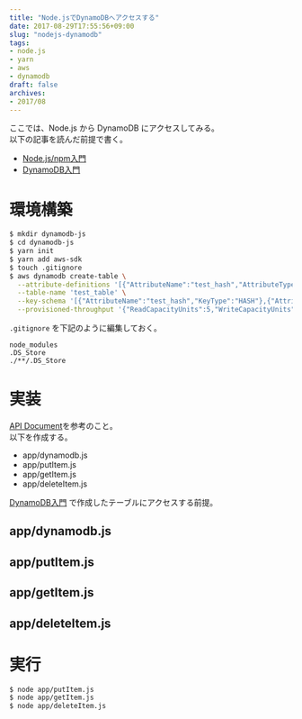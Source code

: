 ```yaml
---
title: "Node.jsでDynamoDBへアクセスする"
date: 2017-08-29T17:55:56+09:00
slug: "nodejs-dynamodb"
tags:
- node.js
- yarn
- aws
- dynamodb
draft: false
archives:
- 2017/08
---
```


ここでは、Node.js から DynamoDB にアクセスしてみる。  
以下の記事を読んだ前提で書く。

- [Node.js/npm入門](https://blog.pepese.com/entry/nodejs-basics/)
- [DynamoDB入門](https://blog.pepese.com/entry/dynamodb-basics/)

<!--more-->

# 環境構築

```sh
$ mkdir dynamodb-js
$ cd dynamodb-js
$ yarn init
$ yarn add aws-sdk
$ touch .gitignore
$ aws dynamodb create-table \
  --attribute-definitions '[{"AttributeName":"test_hash","AttributeType":"S"},{"AttributeName":"test_range","AttributeType":"S"}]' \
  --table-name 'test_table' \
  --key-schema '[{"AttributeName":"test_hash","KeyType":"HASH"},{"AttributeName":"test_range","KeyType":"RANGE"}]' \
  --provisioned-throughput '{"ReadCapacityUnits":5,"WriteCapacityUnits":5}'
```

`.gitignore` を下記のように編集しておく。

```
node_modules
.DS_Store
./**/.DS_Store
```

# 実装

[API Document](http://docs.aws.amazon.com/AWSJavaScriptSDK/latest/AWS/DynamoDB.html)を参考のこと。  
以下を作成する。

- app/dynamodb.js
- app/putItem.js
- app/getItem.js
- app/deleteItem.js

[DynamoDB入門](https://pepese.github.io/blog/dynamodb-basics/) で作成したテーブルにアクセスする前提。

## app/dynamodb.js

<script src="https://gist-it.appspot.com/github/pepese/js-sample/blob/master/dynamodb-js/app/dynamodb.js?footer=0"></script>

## app/putItem.js

<script src="https://gist-it.appspot.com/github/pepese/js-sample/blob/master/dynamodb-js/app/putItem.js?footer=0"></script>

## app/getItem.js

<script src="https://gist-it.appspot.com/github/pepese/js-sample/blob/master/dynamodb-js/app/getItem.js?footer=0"></script>

## app/deleteItem.js

<script src="https://gist-it.appspot.com/github/pepese/js-sample/blob/master/dynamodb-js/app/deleteItem.js?footer=0"></script>

# 実行

```sh
$ node app/putItem.js
$ node app/getItem.js
$ node app/deleteItem.js
```
